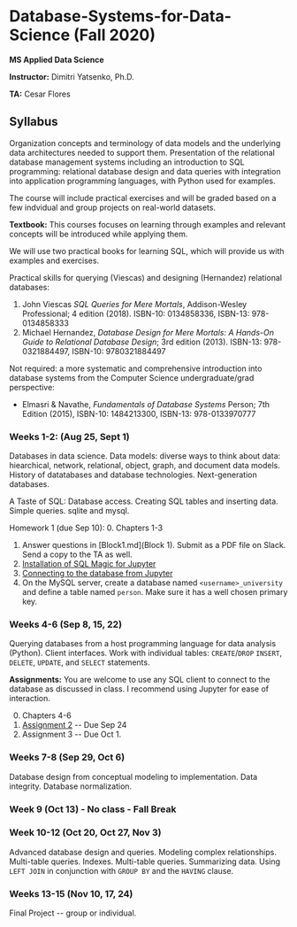 # Database-Systems-for-Data-Science (Fall 2020)
**MS Applied Data Science**

**Instructor:** Dimitri Yatsenko, Ph.D.

**TA:** Cesar Flores

## Syllabus

Organization concepts and terminology of data models and the underlying data architectures needed to support them. 
Presentation of the relational database management systems including an introduction to SQL programming: relational database design and data queries with integration into application programming languages, with Python used for examples. 

The course will include practical exercises and will be graded based on a few indvidual and group projects on real-world datasets.


**Textbook:** 
This courses focuses on learning through examples and relevant concepts will be introduced while applying them. 

We will use two practical books for learning SQL, which will provide us with examples and exercises.

Practical skills for querying (Viescas) and designing (Hernandez) relational databases: 

1. John Viescas *SQL Queries for Mere Mortals*, Addison-Wesley Professional; 4 edition (2018). ISBN-10: 0134858336, ISBN-13: 978-0134858333
2. Michael Hernandez, *Database Design for Mere Mortals: A Hands-On Guide to Relational Database Design*; 3rd edition (2013). ISBN-13: 978-0321884497, ISBN-10: 9780321884497

Not required: a more systematic and comprehensive introduction into database systems from the Computer Science undergraduate/grad perspective: 
*   Elmasri & Navathe, *Fundamentals of Database Systems* Person; 7th Edition (2015), ISBN-10: 1484213300, ISBN-13: 978-0133970777



### Weeks 1-2: (Aug 25, Sept 1)
Databases in data science. Data models: diverse ways to think about data: hiearchical, network, relational, object, graph, and document data models.
History of datatabases and database technologies. Next-generation databases.

A Taste of SQL: Database access. Creating SQL tables and inserting data. Simple queries. sqlite and mysql.

Homework 1 (due Sep 10): 
0. Chapters 1-3
1. Answer questions in [Block1.md](Block 1). Submit as a PDF file on Slack. Send a copy to the TA as well. 
1. [Installation of SQL Magic for Jupyter](https://nbviewer.jupyter.org/github/msds-5315/Database-Systems-for-Data-Science/blob/master/notebooks/Install-SQL-Magic.ipynb)
2. [Connecting to the database from Jupyter](https://nbviewer.jupyter.org/github/msds-5315/Database-Systems-for-Data-Science/blob/master/notebooks/Connect-SQL.ipynb)
2. On the MySQL server, create a database named `<username>_university` and define a table named `person`. Make sure it has a well chosen primary key. 


### Weeks 4-6 (Sep 8, 15, 22)
Querying databases from a host programming language for data analysis (Python).
Client interfaces.  Work with individual tables: `CREATE`/`DROP` `INSERT`, `DELETE`, `UPDATE`, and `SELECT` statements.

**Assignments:**
You are welcome to use any SQL client to connect to the database as discussed in class. I recommend using Jupyter for ease of interaction.

0. Chapters 4-6
5. [Assignment 2](notebooks/Assign-02.ipynb)  -- Due Sep 24
6. Assignment 3 -- Due Oct 1.


### Weeks 7-8 (Sep 29, Oct 6)
Database design from conceptual modeling to implementation.
Data integrity. Database normalization.

### Week 9 (Oct 13) - No class - Fall Break

### Week 10-12 (Oct 20, Oct 27, Nov 3) 
Advanced database design and queries. Modeling complex relationships. Multi-table queries.
Indexes. 
Multi-table queries. Summarizing data. Using `LEFT JOIN` in conjunction  with `GROUP BY` and  the `HAVING` clause.

### Weeks 13-15 (Nov 10, 17, 24)
Final Project -- group or individual.


